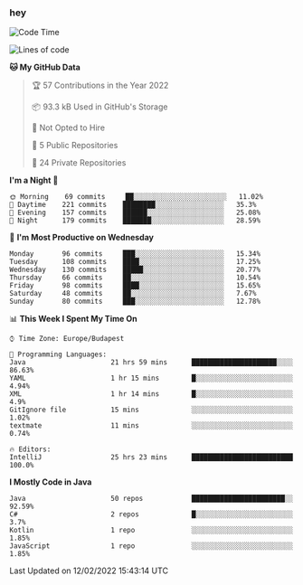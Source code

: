 ### hey

<!--START_SECTION:waka-->
![Code Time](http://img.shields.io/badge/Code%20Time-541%20hrs%2011%20mins-blue)

![Lines of code](https://img.shields.io/badge/From%20Hello%20World%20I%27ve%20Written-437%20Thousand%20lines%20of%20code-blue)

**🐱 My GitHub Data** 

> 🏆 57 Contributions in the Year 2022
 > 
> 📦 93.3 kB Used in GitHub's Storage 
 > 
> 🚫 Not Opted to Hire
 > 
> 📜 5 Public Repositories 
 > 
> 🔑 24 Private Repositories  
 > 
**I'm a Night 🦉** 

```text
🌞 Morning    69 commits     ██░░░░░░░░░░░░░░░░░░░░░░░   11.02% 
🌆 Daytime    221 commits    ████████░░░░░░░░░░░░░░░░░   35.3% 
🌃 Evening    157 commits    ██████░░░░░░░░░░░░░░░░░░░   25.08% 
🌙 Night      179 commits    ███████░░░░░░░░░░░░░░░░░░   28.59%

```
📅 **I'm Most Productive on Wednesday** 

```text
Monday       96 commits     ███░░░░░░░░░░░░░░░░░░░░░░   15.34% 
Tuesday      108 commits    ████░░░░░░░░░░░░░░░░░░░░░   17.25% 
Wednesday    130 commits    █████░░░░░░░░░░░░░░░░░░░░   20.77% 
Thursday     66 commits     ██░░░░░░░░░░░░░░░░░░░░░░░   10.54% 
Friday       98 commits     ████░░░░░░░░░░░░░░░░░░░░░   15.65% 
Saturday     48 commits     ██░░░░░░░░░░░░░░░░░░░░░░░   7.67% 
Sunday       80 commits     ███░░░░░░░░░░░░░░░░░░░░░░   12.78%

```


📊 **This Week I Spent My Time On** 

```text
⌚︎ Time Zone: Europe/Budapest

💬 Programming Languages: 
Java                     21 hrs 59 mins      █████████████████████░░░░   86.63% 
YAML                     1 hr 15 mins        █░░░░░░░░░░░░░░░░░░░░░░░░   4.94% 
XML                      1 hr 14 mins        █░░░░░░░░░░░░░░░░░░░░░░░░   4.9% 
GitIgnore file           15 mins             ░░░░░░░░░░░░░░░░░░░░░░░░░   1.02% 
textmate                 11 mins             ░░░░░░░░░░░░░░░░░░░░░░░░░   0.74%

🔥 Editors: 
IntelliJ                 25 hrs 23 mins      █████████████████████████   100.0%

```

**I Mostly Code in Java** 

```text
Java                     50 repos            ███████████████████████░░   92.59% 
C#                       2 repos             █░░░░░░░░░░░░░░░░░░░░░░░░   3.7% 
Kotlin                   1 repo              ░░░░░░░░░░░░░░░░░░░░░░░░░   1.85% 
JavaScript               1 repo              ░░░░░░░░░░░░░░░░░░░░░░░░░   1.85%

```



 Last Updated on 12/02/2022 15:43:14 UTC
<!--END_SECTION:waka-->
